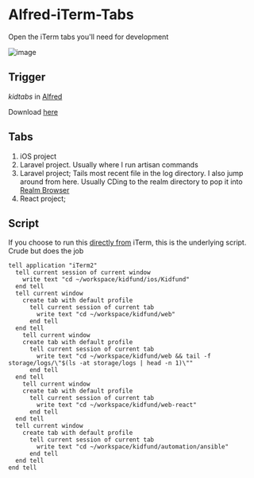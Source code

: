 # Alfred-iTerm-Tabs
Open the iTerm tabs you'll need for development

![image](https://user-images.githubusercontent.com/121503/27389504-902b156a-566c-11e7-9733-b7c6a611b2d7.png)

## Trigger

*kidtabs* in [Alfred](https://www.alfredapp.com/ "Alfred")

Download [here](https://github.com/Kidfund/KidTabs/blob/master/Kidfund%20iTerm%20Dev.alfredworkflow?raw=true "here")

## Tabs

1. iOS project
2. Laravel project. Usually where I run artisan commands
3. Laravel project; Tails most recent file in the log directory. I also jump around from here. Usually CDing to the realm directory to pop it into [Realm Browser](https://github.com/realm/realm-browser-osx "Realm Browser")
4. React project; 

## Script

If you choose to run this [directly from](https://www.iterm2.com/documentation-scripting.html "directly from") iTerm, this is the underlying script. Crude but does the job

```applescript
tell application "iTerm2"
  tell current session of current window
    write text "cd ~/workspace/kidfund/ios/Kidfund"
  end tell
  tell current window
    create tab with default profile
      tell current session of current tab
        write text "cd ~/workspace/kidfund/web"
      end tell
  end tell
    tell current window
    create tab with default profile
      tell current session of current tab
        write text "cd ~/workspace/kidfund/web && tail -f storage/logs/\"$(ls -at storage/logs | head -n 1)\""
      end tell
  end tell
    tell current window
    create tab with default profile
      tell current session of current tab
        write text "cd ~/workspace/kidfund/web-react"
      end tell
  end tell
  tell current window
    create tab with default profile
      tell current session of current tab
        write text "cd ~/workspace/kidfund/automation/ansible"
      end tell
  end tell
end tell
```
